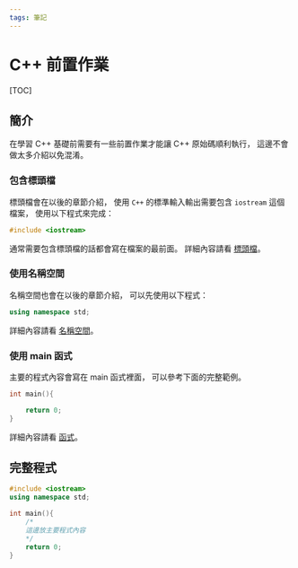 ```yaml
---
tags: 筆記
---
```


# C++ 前置作業

[TOC]

## 簡介

在學習 C++ 基礎前需要有一些前置作業才能讓 C++ 原始碼順利執行，
這邊不會做太多介紹以免混淆。

### 包含標頭檔

標頭檔會在以後的章節介紹，
使用 `C++` 的標準輸入輸出需要包含 `iostream` 這個檔案，
使用以下程式來完成：

```cpp
#include <iostream>
```

通常需要包含標頭檔的話都會寫在檔案的最前面。
詳細內容請看 [標頭檔](../進階/標頭檔.md)。

### 使用名稱空間

名稱空間也會在以後的章節介紹，
可以先使用以下程式：

```cpp
using namespace std;
```

詳細內容請看 [名稱空間](../進階/名稱空間.md)。

### 使用 main 函式

主要的程式內容會寫在 main 函式裡面，
可以參考下面的完整範例。

```cpp
int main(){

    return 0;
}
```

詳細內容請看 [函式](函式.md)。

## 完整程式

```cpp
#include <iostream>
using namespace std;

int main(){
    /*
    這邊放主要程式內容
    */
    return 0;
}
```